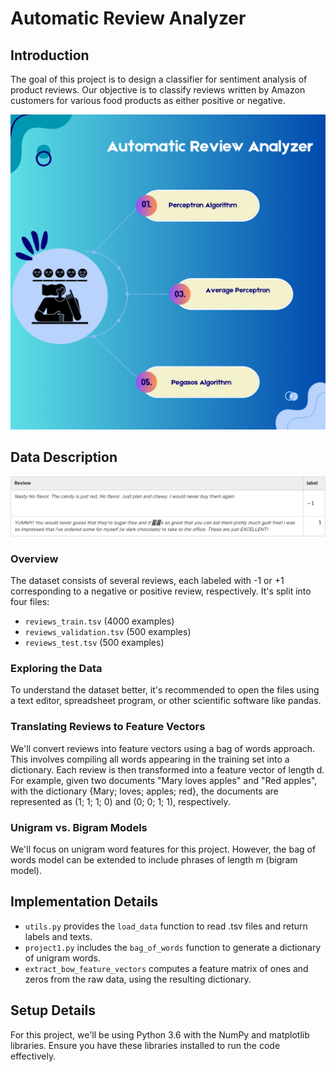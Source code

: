 # Automatic Review Analyzer

## Introduction
The goal of this project is to design a classifier for sentiment analysis of product reviews. Our objective is to classify reviews written by Amazon customers for various food products as either positive or negative.


![Image](https://github.com/Youssra1999/Automatic-Review-Analyzer/blob/main/Pink%20Black%20Photocentric%20Neon%20Tech%20Talk%20Podcast%20Instagram%20Post%20(1).png)

## Data Description
![Alt Text](sentimentanalysistabledatasetexample.PNG)
### Overview
The dataset consists of several reviews, each labeled with -1 or +1 corresponding to a negative or positive review, respectively. It's split into four files:

- `reviews_train.tsv` (4000 examples)
- `reviews_validation.tsv` (500 examples)
- `reviews_test.tsv` (500 examples)

### Exploring the Data
To understand the dataset better, it's recommended to open the files using a text editor, spreadsheet program, or other scientific software like pandas.

### Translating Reviews to Feature Vectors
We'll convert reviews into feature vectors using a bag of words approach. This involves compiling all words appearing in the training set into a dictionary. Each review is then transformed into a feature vector of length d. For example, given two documents "Mary loves apples" and "Red apples", with the dictionary {Mary; loves; apples; red}, the documents are represented as (1; 1; 1; 0) and (0; 0; 1; 1), respectively.

### Unigram vs. Bigram Models
We'll focus on unigram word features for this project. However, the bag of words model can be extended to include phrases of length m (bigram model).

## Implementation Details
- `utils.py` provides the `load_data` function to read .tsv files and return labels and texts.
- `project1.py` includes the `bag_of_words` function to generate a dictionary of unigram words.
- `extract_bow_feature_vectors` computes a feature matrix of ones and zeros from the raw data, using the resulting dictionary.

## Setup Details
For this project, we'll be using Python 3.6 with the NumPy and matplotlib libraries. Ensure you have these libraries installed to run the code effectively.

